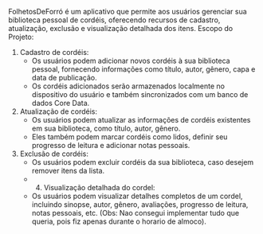 FolhetosDeForró é um aplicativo que permite aos usuários gerenciar sua biblioteca pessoal de cordéis, oferecendo recursos de cadastro, atualização, exclusão e visualização detalhada dos itens.
Escopo do Projeto:
1. Cadastro de cordéis:
    * Os usuários podem adicionar novos cordéis à sua biblioteca pessoal, fornecendo informações como título, autor, gênero, capa e data de publicação.
    * Os cordéis adicionados serão armazenados localmente no dispositivo do usuário e também sincronizados com um banco de dados Core Data.
2. Atualização de cordéis:
    * Os usuários podem atualizar as informações de cordéis existentes em sua biblioteca, como título, autor, gênero.
    * Eles também podem marcar cordéis como lidos, definir seu progresso de leitura e adicionar notas pessoais.
3. Exclusão de cordéis:
    * Os usuários podem excluir cordéis da sua biblioteca, caso desejem remover itens da lista.
    * 4. Visualização detalhada do cordel:
    * Os usuários podem visualizar detalhes completos de um cordel, incluindo sinopse, autor, gênero, avaliações, progresso de leitura, notas pessoais, etc.
(Obs: Nao consegui implementar tudo que queria, pois fiz apenas durante o horario de almoco).
  
